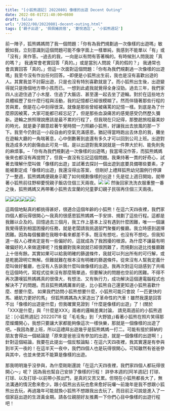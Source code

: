 ```yaml
---
title: "[小狐熊週記] 20220801 像樣的出遊 Decent Outing"
date: 2022-08-01T21:40:00+0800
draft: false
url: "/2022/08/20220801-decent-outing.html"
tags: ['親子出遊', '佩佩豬民宿', '薆悅酒店', '小狐熊週記']
---
```


前一陣子，狐熊媽媽問了我一個問題：「你有為我們規劃過一次像樣的出遊嗎」敏銳如我，立刻意識到這個問題可能不像字面上一樣單純，我感到不能單以「有」或「沒有」來作答。–過去的我，一向是以有問有答著稱的。有時候別人問我說「真的嗎？」 我通常會老實回答「真的。」或是當別人問說「真的假的？」 我通常也會具實回答「真的。」但這一次面對這個問題：「你有為我們規劃過一次像樣的出遊嗎」我至今沒有作出任何回答。–即便是小狐熊出生前，我也是沒有喜歡出遊的人。其實我並不討厭出遊，只是也沒有特別喜歡就是了。而小狐熊出生後，出遊變得就只是換個地方帶小孩而已。一想到此處我就覺得全身沒勁。過去三年，我們家四人出遊住過了小木屋、住過了大飯店、甚至還一起去坐了遊輪。對於在這些地方具體經歷了些什麼行程與活動，我的記憶都已經很模糊了。然而伴隨著那些行程的苦與累，倒是在心中刻得很深。就像是那些曾經被痛罵的記憶一樣。到底是為了什麼原因被罵，大家可能都已經忘記了，但是那些血淚痛苦的感覺感受仍然歷久彌新。遊輪之旅照理說應該是最不累的行程了，但我現在只記得，那整趟旅程最美妙的時光，就是妻子願意趁著午覺時間一力照顧小狐熊，好讓我出去放風的那一下下。我至今仍對這一小段自由的空氣充滿感恩。猶記得當時跑出去休息的我，攤坐在遊輪大廳的一角喘著息，心中倒數著到底還有多久才可以回到公司上班。出遊對我造成多大的創傷由此可見一斑。是以出遊對我來說就是一件弊大於利、能免則免的麻煩事。–「你有為我們規劃過一次像樣的出遊嗎」我當場沒作答，而狐熊媽媽後來也都沒有再提問了，但我一直沒有忘記這個問題。我秉持著一貫的好奇心，試著去理解什麼叫做「像樣的出遊」並試著去探討一個出遊到底要具備哪些要素，才能被劃定成「像樣的出遊」我還沒得出答案，
但剛好上禮拜狐熊幼兒園例行停課了一整週，狐熊媽媽便親身示範了如何規劃像樣的出遊！先是從上週日開始，就帶著小狐熊前往野柳薆悅親子飯店住個三天兩夜。![](https://blogger.googleusercontent.com/img/a/AVvXsEiBvgnarPwn9yJIoRpiqMdkhID9Kte1upY55tFdsSVTPoGb3zgjGOJlocQDqO1_XWTgZBXFK3ojqU2vrxcp8lwCO18D07nqzaNEcqISAKQQWjy4XtRKAynzCm2vfMfeiQno8ukVaF6oRKcLLd_VRNQ080AHPjfR074ZcyKayv2aP4rT4BZE7-cDXVyP)
![](https://blogger.googleusercontent.com/img/a/AVvXsEiAg-BQhnSIfzqq6CLeKTOalUbsc2m_qxccawh8hyq5jFqDidNL0H_hC2_853qn-pZZ9UE71PyOp3RfDMXbVTkeF3_j8j47GcC0tyj6IX2ebJCgiphQCor2raOLm05YbMjZhmxWTJdXkzWGRq9_tL6G0L1xdFNXSu9fIFNIXBdEQlwN9plD0WueONYQ)
然後回家洗洗衣服重整一番之後，狐熊媽媽又再帶著小狐熊去宜蘭的兒童夢幻親子民宿再住個三天兩夜。

![](https://blogger.googleusercontent.com/img/a/AVvXsEgFlBN8evbhtJ-qAIXj3OgtumpO-wznln6ZfOn21pF96Fpgg6a-BDcZKdzIoDLRASVwA8wOQ0euZdciKVECNVVLeJopdwUyn_U5aBXrh1G5QBvM-HmUdBoQ4K0VrRY1b5stNsc4uo8QzBelyVk6d6GT3fG-tabl0Z5seQxqm9RUU3envybOBGh8SpiX)![](https://blogger.googleusercontent.com/img/a/AVvXsEhXeaWTgiE1jYTv0Ab0MLYby7e3B1oFf_xPwXQiXGxQsErUQjBPSvL5ZABP8-shhD4vmvJFEgDAV0nIQ2P7EcUT3lzDPAiaCHSj9Jzina0Lk221lGKO-mLnCAuXGMVp1bhgjpiuLRDwtA8sKQysUATHecpDQdF6bAcA30K2q4xaY-mYMW4Bo6gDPbaz)![](https://blogger.googleusercontent.com/img/a/AVvXsEhByLk6veI5i9Ir-uoKebff4aJVCKlifMFbkqrxDpJM_b2Gp7EB33u2RJN3fZxUteGJ7Hjc9h3rColhSxbpmMnqwLSbUKIOXdEWeT4CMnfheIYfX3xMCAaX94D1MhwUJlfm-TJf2JxkuCFmtJpfN0n45HaKzwxeyv4lByoQROPXbG9OnyXZePk6XmvN)![](https://blogger.googleusercontent.com/img/a/AVvXsEjSuldb8S7RS96gspSSfmVyT3-brnTcUQ7noEZXdSTyUW1AfOtk5cU5NOBf5Adkdu-EJH7uxUoSsU_cz5Rd9sA4BPa13DMYlraIXhO9-srKUmDZSNvwf-0im7hSktCqNxlU-eA5TqOk5iKvwS-_vJB8sz59taocOoPr0i2maHA1NKOeNtwndVyEB4Bm)![](https://blogger.googleusercontent.com/img/a/AVvXsEgYAlyXpOgwHRYDNuJ0UtAnzSWikY9BC4rVpT8KDHtOi_FaX43adeu-wDN57v6ZYbGulhuWeZgo0sxLpxgK0chGpTGsbrJQiSBCL9My4vHCi8OmTkdPFNKAe7RcfjEPjrqUxYuWC4PkZTUid3f_R0yMTL2Y_osr5N9D8H6ErsYeICpQDo8eCvTmiphG)![](https://blogger.googleusercontent.com/img/a/AVvXsEiH5FtWNRz69MHRjB93Uvulun0pcDRa5aMdNXJkYM7kFODwPZLaqrUhGzaclmit9B50lnHOXItysvpcCxTip2IHGS2VN9T0kSf0YguVQ_qUMgc4J4iE5GLRA0JQqaTaZycM-JIg2Ha_sQtZMsg2WyeuUXszrU4DnVic-lDfbe5k3rCx-Uxq5qtV2GCY)




這兩個地點真的都挑得甚好，很適合這個年齡的小狐熊！在這六天四夜裡，我們家四個人都玩得很開心～我真的很感恩狐熊媽媽一手安排、規劃了這些行程。這都是我難以企及的。回憶過去三個月，我工作上基本上沒有遇到什麼困難，唯一一個讓我覺得感到相當困擾的任務，就是老闆請我挑選部門聚餐的餐廳。我立時感到選擇困難。因為每個餐廳在我眼中看來都差不多。既沒有想吃，也沒有不想吃。但我知道一般人心裡肯定是有一些偏好的，這就成為了我困擾的根源。為什麼不讓最有明確偏好的人來做選擇呢？找餐廳對我來說就已經很困難了，而規劃出遊比找餐廳難上十倍有餘。其實如果可以給我明確的篩選條件，我就可以列出所有的可行解，或是乾脆證明它無解。但難就難在根本沒有明確的篩選條件。從來沒有人幫我定義什麼叫做好餐廳，也沒有人告訴我什麼叫做像樣的出遊。我再次對這句話感到了共鳴在這個時代，寫程式從來沒有那麼簡單過，但要解決的問題也空前的困難。不得不再次讚嘆狐熊媽媽真的很偉大，有想法、又有執行力，成功解決這個連電腦程式也解決不了的問題。而且狐熊媽媽厲害的是，比小狐熊自己還更知道小狐熊喜歡什麼、想要什麼。
如果我們訪問小狐熊想要什麼，小狐熊可能只會說「一匹更快的馬、續航力更好的馬」
但狐熊媽媽為大家造出了革命性的汽車！雖然我還是回答不出「像樣的出遊是什麼」但我確實見證到「什麼是像樣的出遊」了！(關於「XXX是什麼」與「什麼是XXX」兩者的邏輯差異討論，
請見兩週前的小狐熊週記：[小狐熊週記] 20220718 從「毛毛兔」到「大野狼」)看著小狐熊在照片笑得那麼燦爛開心，我想只要讓大家都能夠像這次一樣快樂，那就是一個像樣的出遊了吧。–我因為要上班，所以這禮拜出遊幾乎是狐熊媽媽一打二。可能有擅於歸納的朋友會得出一個結論是「原來是爸爸沒有參加的出遊，就是一個像樣的出遊啊！」針對這個結論，我要在此提出一個反駁論點：在這六天四夜裡，我其實還是有參與到半天一夜的！在這半天一夜中，我們四個人也是玩得很開心。可知雖然有爸爸參與其中，也並未使其不能算是像樣的出遊。

那我明明幾乎沒參與，為什麼剛剛還說「在這六天四夜裡，我們家四個人都玩得很開心～」呢？
因為我也幫自己安排了像樣的行程！
詳參本週的[阿羊週記] 打球、打球、以及打球–以前帶小孩出門，是真的又苦又累。但現在小狐熊都長大了，無法溝通的情況愈來愈少。跟小狐熊出去玩也愈來愈好玩囉～前幾年是我不想跟小狐熊出去玩，再過幾年可能就換小狐熊不想跟我出去玩了。而目前正可說是進入了一個家庭出遊的生涯黃金期。請各位親朋好友推薦一下你們心目中像樣的出遊行程吧！
